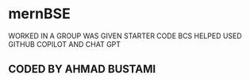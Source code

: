 # mernBSE
WORKED IN A GROUP
WAS GIVEN STARTER CODE
BCS HELPED
USED GITHUB COPILOT AND CHAT GPT
## CODED BY AHMAD BUSTAMI